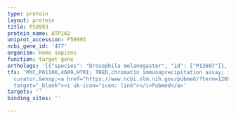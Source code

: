 ```yaml
---
type: protein
layout: protein
title: P50993
protein_name: ATP1A2
uniprot_accession: P50993
ncbi_gene_id: '477'
organism: Homo sapiens
function: target gene
orthologs: '[{"species": "Drosophila melanogaster", "id": ["P13607"]}, {"species": "Caenorhabditis elegans", "id": ["P90735"]}, {"species": "Mus musculus", "id": ["D3YYN7"]}, {"species": "Rattus norvegicus", "id": ["P06686"]}]'
tfs: 'MYC,P01106,4609,HTRI; TRED,chromatin immunoprecipitation assay; inferred by
  curator,&ensp;<a href="https://www.ncbi.nlm.nih.gov/pubmed/?term=12695333%5Buid%5D+OR+22900683%5Buid%5D+OR+17202159%5Buid%5D"
  target="_blank"><i uk-icon="icon: link"></i>Pubmed</a>'
targets: ''
binding_sites: ''

---
```

